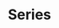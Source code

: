 ---
title: Series
学习JavaScript数据结构与算法: "<span>📖作者：[巴西]洛伊安妮·格罗纳</span><a href='https://book.douban.com/subject/33441631/'>豆瓣</a>"
---